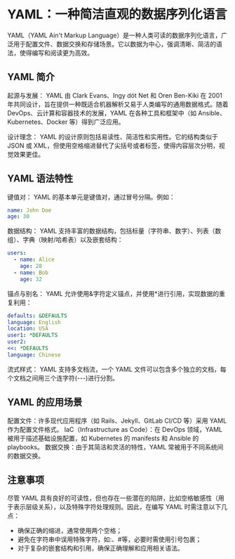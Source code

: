 # YAML：一种简洁直观的数据序列化语言

YAML（YAML Ain't Markup Language）是一种人类可读的数据序列化语言，广泛用于配置文件、数据交换和存储场景。它以数据为中心，强调清晰、简洁的语法，使得编写和阅读更为高效。

## YAML 简介

起源与发展： YAML 由 Clark Evans、Ingy döt Net 和 Oren Ben-Kiki 在 2001 年共同设计，旨在提供一种既适合机器解析又易于人类编写的通用数据格式。随着 DevOps、云计算和容器技术的发展，YAML 在各种工具和框架中（如 Ansible、Kubernetes、Docker 等）得到广泛应用。

设计理念： YAML 的设计原则包括易读性、简洁性和实用性。它的结构类似于 JSON 或 XML，但使用空格缩进替代了尖括号或者标签，使得内容层次分明，视觉效果更佳。

## YAML 语法特性

键值对： YAML 的基本单元是键值对，通过冒号分隔。例如：

```yml
name: John Doe
age: 30
```

数据结构： YAML 支持丰富的数据结构，包括标量（字符串、数字）、列表（数组）、字典（映射/哈希表）以及嵌套结构：

```yaml
users:
  - name: Alice
    age: 28
  - name: Bob
    age: 32
```

锚点与别名： YAML 允许使用&字符定义锚点，并使用\*进行引用，实现数据的重复利用：

```yaml
defaults: &DEFAULTS
language: English
location: USA
user1: *DEFAULTS
user2:
<<: *DEFAULTS
language: Chinese
```

流式样式： YAML 支持多文档流，一个 YAML 文件可以包含多个独立的文档，每个文档之间用三个连字符(---)进行分割。

## YAML 的应用场景

配置文件：许多现代应用程序（如 Rails、Jekyll、GitLab CI/CD 等）采用 YAML 作为配置文件格式。
IaC（Infrastructure as Code）：在 DevOps 领域，YAML 被用于描述基础设施配置，如 Kubernetes 的 manifests 和 Ansible 的 playbooks。
数据交换：由于其简洁和灵活的特性，YAML 常被用于不同系统间的数据交换。

## 注意事项

尽管 YAML 具有良好的可读性，但也存在一些潜在的陷阱，比如空格敏感性（用于表示层级关系），以及特殊字符处理规则。因此，在编写 YAML 时需注意以下几点：

- 确保正确的缩进，通常使用两个空格；
- 避免在字符串中误用特殊字符，如:、#等，必要时需使用引号包裹；
- 对于复杂的嵌套结构和引用，确保正确理解和应用相关语法。
